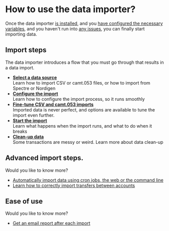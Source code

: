 # How to use the data importer?

Once the data importer [is installed](../installation/index.md), and you [have configured the necessary variables](../installation/configuration.md), and you haven't run into [any issues](../faq/index.md), you can finally start importing data.

## Import steps

The data importer introduces a flow that you must go through that results in a data import.

- **[Select a data source](select-data-source.md)**  
  Learn how to import CSV or camt.053 files, or how to import from Spectre or Nordigen
- **[Configure the import](configure-import.md)**  
  Learn how to configure the import process, so it runs smoothly
- **[Fine-tune CSV and camt.053 imports](fine-tune-import.md)**  
  Imported data is never perfect, and options are available to tune the import even further.
- **[Start the import](start.md)**  
  Learn what happens when the import runs, and what to do when it breaks
- **[Clean-up data](clean-up-data.md)**  
  Some transactions are messy or weird. Learn more about data clean-up

## Advanced import steps.

Would you like to know more?

- [Automatically import data using cron jobs, the web or the command line](../advanced/automation.md)
- [Learn how to correctly import transfers between accounts](../advanced/transfers.md)

## Ease of use

Would you like to know more?

- [Get an email report after each import](../advanced/notifications.md)
